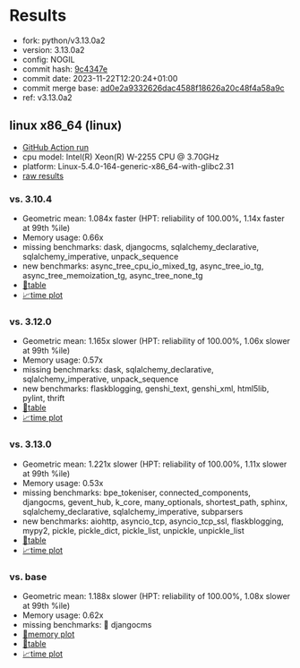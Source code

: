 # Results

- fork: python/v3.13.0a2
- version: 3.13.0a2
- config: NOGIL
- commit hash: [9c4347e](https://github.com/python/cpython/commit/9c4347e)
- commit date: 2023-11-22T12:20:24+01:00
- commit merge base: [ad0e2a9332626dac4588f18626a20c48f4a58a9c](https://github.com/python/cpython/commit/ad0e2a9332626dac4588f18626a20c48f4a58a9c)
- ref: v3.13.0a2

## linux x86_64 (linux)

- [GitHub Action run](https://github.com/faster-cpython/benchmarking/actions/runs/9036773450)
- cpu model: Intel(R) Xeon(R) W-2255 CPU @ 3.70GHz
- platform: Linux-5.4.0-164-generic-x86_64-with-glibc2.31
- [raw results](bm-20231122-linux-x86_64-python-v3.13.0a2-3.13.0a2-9c4347e.json)

### vs. 3.10.4

- Geometric mean: 1.084x faster (HPT: reliability of 100.00%, 1.14x faster at 99th %ile)
- Memory usage: 0.66x
- missing benchmarks: dask, djangocms, sqlalchemy_declarative, sqlalchemy_imperative, unpack_sequence
- new benchmarks: async_tree_cpu_io_mixed_tg, async_tree_io_tg, async_tree_memoization_tg, async_tree_none_tg
- [📄table](bm-20231122-linux-x86_64-python-v3.13.0a2-3.13.0a2-9c4347e-vs-3.10.4.md)
- [📈time plot](bm-20231122-linux-x86_64-python-v3.13.0a2-3.13.0a2-9c4347e-vs-3.10.4.svg)

### vs. 3.12.0

- Geometric mean: 1.165x slower (HPT: reliability of 100.00%, 1.06x slower at 99th %ile)
- Memory usage: 0.57x
- missing benchmarks: dask, sqlalchemy_declarative, sqlalchemy_imperative, unpack_sequence
- new benchmarks: flaskblogging, genshi_text, genshi_xml, html5lib, pylint, thrift
- [📄table](bm-20231122-linux-x86_64-python-v3.13.0a2-3.13.0a2-9c4347e-vs-3.12.0.md)
- [📈time plot](bm-20231122-linux-x86_64-python-v3.13.0a2-3.13.0a2-9c4347e-vs-3.12.0.svg)

### vs. 3.13.0

- Geometric mean: 1.221x slower (HPT: reliability of 100.00%, 1.11x slower at 99th %ile)
- Memory usage: 0.53x
- missing benchmarks: bpe_tokeniser, connected_components, djangocms, gevent_hub, k_core, many_optionals, shortest_path, sphinx, sqlalchemy_declarative, sqlalchemy_imperative, subparsers
- new benchmarks: aiohttp, asyncio_tcp, asyncio_tcp_ssl, flaskblogging, mypy2, pickle, pickle_dict, pickle_list, unpickle, unpickle_list
- [📄table](bm-20231122-linux-x86_64-python-v3.13.0a2-3.13.0a2-9c4347e-vs-3.13.0.md)
- [📈time plot](bm-20231122-linux-x86_64-python-v3.13.0a2-3.13.0a2-9c4347e-vs-3.13.0.svg)

### vs. base

- Geometric mean: 1.188x slower (HPT: reliability of 100.00%, 1.08x slower at 99th %ile)
- Memory usage: 0.62x
- missing benchmarks: 🔴 djangocms
- [🧠memory plot](bm-20231122-linux-x86_64-python-v3.13.0a2-3.13.0a2-9c4347e-vs-base-mem.svg)
- [📄table](bm-20231122-linux-x86_64-python-v3.13.0a2-3.13.0a2-9c4347e-vs-base.md)
- [📈time plot](bm-20231122-linux-x86_64-python-v3.13.0a2-3.13.0a2-9c4347e-vs-base.svg)

